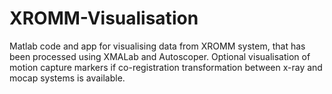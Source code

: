 # XROMM-Visualisation
Matlab code and app for visualising data from XROMM system, that has been processed using XMALab and Autoscoper. Optional visualisation of motion capture markers if co-registration transformation between x-ray and mocap systems is available. 
